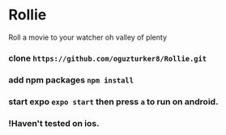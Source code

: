 # Rollie
Roll a movie to your watcher oh valley of plenty


### clone `https://github.com/oguzturker8/Rollie.git`

### add npm packages `npm install`

### start expo `expo start` then press `a` to run on android.

### !Haven't tested on ios.
